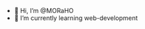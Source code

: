 - 👋 Hi, I’m @MORaHO
- 🌱 I’m currently learning web-development

<!---
MORaHO/MORaHO is a ✨ special ✨ repository because its `README.md` (this file) appears on your GitHub profile.
You can click the Preview link to take a look at your changes.
--->
